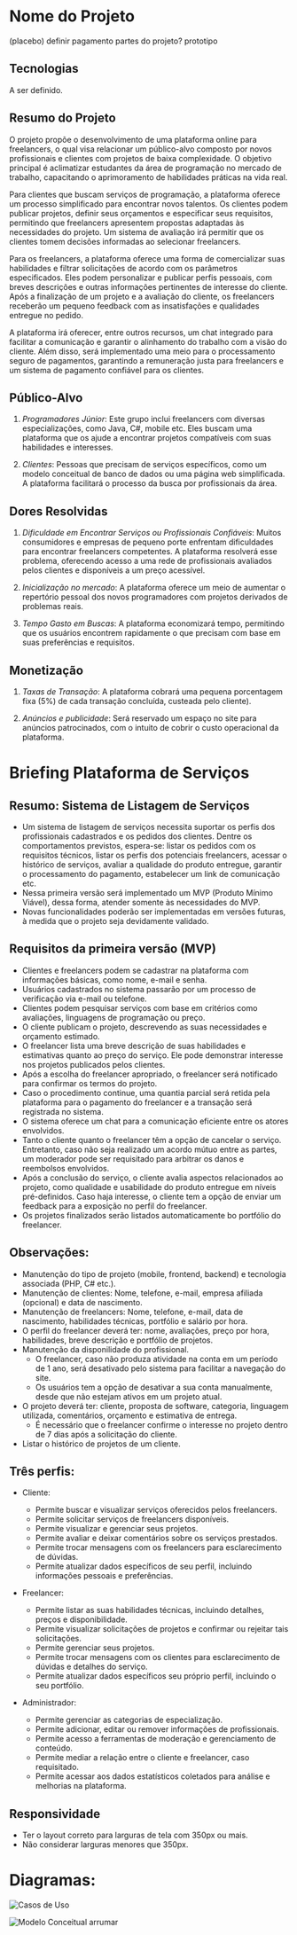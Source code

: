 # Nome do Projeto

(placebo)
definir pagamento partes do projeto? prototipo

## Tecnologias

A ser definido.

## Resumo do Projeto

O projeto propõe o desenvolvimento de uma plataforma online para freelancers, o qual visa relacionar um público-alvo composto por novos profissionais e clientes com projetos de baixa complexidade. O objetivo principal é aclimatizar estudantes da área de programação no mercado de trabalho, capacitando o aprimoramento de habilidades práticas na vida real.

Para clientes que buscam serviços de programação, a plataforma oferece um processo simplificado para encontrar novos talentos. Os clientes podem publicar projetos, definir seus orçamentos e especificar seus requisitos, permitindo que freelancers apresentem propostas adaptadas às necessidades do projeto. Um sistema de avaliação irá permitir que os clientes tomem decisões informadas ao selecionar freelancers.

Para os freelancers, a plataforma oferece uma forma de comercializar suas habilidades e filtrar solicitações de acordo com os parâmetros especificados. Eles podem personalizar e publicar perfis pessoais, com breves descrições e outras informações pertinentes de interesse do cliente. Após a finalização de um projeto e a avaliação do cliente, os freelancers receberão um pequeno feedback com as insatisfações e qualidades entregue no pedido.

A plataforma irá oferecer, entre outros recursos, um chat integrado para facilitar a comunicação e garantir o alinhamento do trabalho com a visão do cliente. Além disso, será implementado uma meio para o processamento seguro de pagamentos, garantindo a remuneração justa para freelancers e um sistema de pagamento confiável para os clientes.

## Público-Alvo

1. *Programadores Júnior*: Este grupo inclui freelancers com diversas especializações, como Java, C#, mobile etc. Eles buscam uma plataforma que os ajude a encontrar projetos compatíveis com suas habilidades e interesses. 

2. *Clientes*: Pessoas que precisam de serviços específicos, como um modelo conceitual de banco de dados ou uma página web simplificada. A plataforma facilitará o processo da busca por profissionais da área.

## Dores Resolvidas

1. *Dificuldade em Encontrar Serviços ou Profissionais Confiáveis*: Muitos consumidores e empresas de pequeno porte enfrentam dificuldades para encontrar freelancers competentes. A plataforma resolverá esse problema, oferecendo acesso a uma rede de profissionais avaliados pelos clientes e disponíveis a um preço acessível.

2. *Inicialização no mercado*: A plataforma oferece um meio de aumentar o repertório pessoal dos novos programadores com projetos derivados de problemas reais.

3. *Tempo Gasto em Buscas*: A plataforma economizará tempo, permitindo que os usuários encontrem rapidamente o que precisam com base em suas preferências e requisitos. 

## Monetização

1. *Taxas de Transação*: A plataforma cobrará uma pequena porcentagem fixa (5%) de cada transação concluída, custeada pelo cliente).

2. *Anúncios e publicidade*: Será reservado um espaço no site para anúncios patrocinados, com o intuito de cobrir o custo operacional da plataforma.


# Briefing Plataforma de Serviços
## Resumo: Sistema de Listagem de Serviços

- Um sistema de listagem de serviços necessita suportar os perfis dos profissionais cadastrados e os pedidos dos clientes. Dentre os comportamentos previstos, espera-se: listar os pedidos com os requisitos técnicos, listar os perfis dos potenciais freelancers, acessar o histórico de serviços, avaliar a qualidade do produto entregue, garantir o processamento do pagamento, estabelecer um link de comunicação etc.
- Nessa primeira versão será implementado um MVP (Produto Mínimo Viável), dessa forma, atender somente às necessidades do MVP.
- Novas funcionalidades poderão ser implementadas em versões futuras, à medida que o projeto seja devidamente validado.

## Requisitos da primeira versão (MVP)

 - Clientes e freelancers podem se cadastrar na plataforma com informações básicas, como nome, e-mail e senha.
 - Usuários cadastrados no sistema passarão por um processo de verificação via e-mail ou telefone.
 - Clientes podem pesquisar serviços com base em critérios como avaliações, linguagens de programação ou preço.
 - O cliente publicam o projeto, descrevendo as suas necessidades e orçamento estimado.
 - O freelancer lista uma breve descrição de suas habilidades e estimativas quanto ao preço do serviço. Ele pode demonstrar interesse nos projetos publicados pelos clientes.
 - Após a escolha do freelancer apropriado, o freelancer será notificado para confirmar os termos do projeto.
 - Caso o procedimento continue, uma quantia parcial será retida pela plataforma para o pagamento do freelancer e a transação será registrada no sistema.
 - O sistema oferece um chat para a comunicação eficiente entre os atores envolvidos.
 - Tanto o cliente quanto o freelancer têm a opção de cancelar o serviço. Entretanto, caso não seja realizado um acordo mútuo entre as partes, um moderador pode ser requisitado para arbitrar os danos e reembolsos envolvidos.
 - Após a conclusão do serviço, o cliente avalia aspectos relacionados ao projeto, como qualidade e usabilidade do produto entregue em níveis pré-definidos. Caso haja interesse, o cliente tem a opção de enviar um feedback para a exposição no perfil do freelancer.
 - Os projetos finalizados serão listados automaticamente bo portfólio do freelancer.
   
## Observações:

 - Manutenção do tipo de projeto (mobile, frontend, backend) e tecnologia associada (PHP, C# etc.).
 - Manutenção de clientes: Nome, telefone, e-mail, empresa afiliada (opcional) e data de nascimento.
 - Manutenção de freelancers: Nome, telefone, e-mail, data de nascimento, habilidades técnicas, portfólio e salário por hora.
 - O perfil do freelancer deverá ter: nome, avaliações, preço por hora, habilidades, breve descrição e portfólio de projetos.
 - Manutenção da disponilidade do profissional.
    - O freelancer, caso não produza atividade na conta em um período de 1 ano, será desativado pelo sistema para facilitar a navegação do site.
    - Os usuários tem a opção de desativar a sua conta manualmente, desde que não estejam ativos em um projeto atual.
 - O projeto deverá ter: cliente, proposta de software, categoria, linguagem utilizada, comentários, orçamento e estimativa de entrega.
    -  É necessário que o freelancer confirme o interesse no projeto dentro de 7 dias após a solicitação do cliente.
 - Listar o histórico de projetos de um cliente.

## Três perfis:

- Cliente:
  - Permite buscar e visualizar serviços oferecidos pelos freelancers.
  - Permite solicitar serviços de freelancers disponíveis.
  - Permite visualizar e gerenciar seus projetos.
  - Permite avaliar e deixar comentários sobre os serviços prestados.
  - Permite trocar mensagens com os freelancers para esclarecimento de dúvidas.
  - Permite atualizar dados específicos de seu perfil, incluindo informações pessoais e preferências.
    
- Freelancer:
  - Permite listar as suas habilidades técnicas, incluindo detalhes, preços e disponibilidade.
  - Permite visualizar solicitações de projetos e confirmar ou rejeitar tais solicitações.
  - Permite gerenciar seus projetos.
  - Permite trocar mensagens com os clientes para esclarecimento de dúvidas e detalhes do serviço.
  - Permite atualizar dados específicos seu próprio perfil, incluindo o seu portfólio.

- Administrador:
  - Permite gerenciar as categorias de especialização.
  - Permite adicionar, editar ou remover informações de profissionais.
  - Permite acesso a ferramentas de moderação e gerenciamento de conteúdo.
  - Permite mediar a relação entre o cliente e freelancer, caso requisitado.
  - Permite acessar aos dados estatísticos coletados para análise e melhorias na plataforma.
  
## Responsividade
- Ter o layout correto para larguras de tela com 350px ou mais.
- Não considerar larguras menores que 350px.

# Diagramas:

![Casos de Uso](https://www.plantuml.com/plantuml/png/VP3RIWCn48RlynH3xrkwq0D8APLLqGkXM7o0CJkx7Pl3aio2HNntZQRAjejN8Tzyaya_coWOfBD66Qe5n4FWPYzGSI0jx9sA1tOj1hJGeZvWGpiv6e9KLg1KEj4rNsIqDIYr3tO4xme0e8kaCQP2zs9Oen1iWtybBN446E6vdFtZrMmeQ_E-zeYEQue23queK9IiBVfQwLtDmS8MWx3c5bESh2wJcbfWDPcaErp1QaLlGgvQdps3JfE1MziQVxJaJjEAQTzxol-kElsh57rbHnZq7kuvYW_7apIxI8SDGOb2ZGzCyUITRu4gJYDlEEeknhzinL9zg6_tkhBiO3nUv_PpzBE5kq1aKiYG-NmOBuPnCHtcELTfc9naDe0MbwYO3h1YWCtKXbpLMVC9)

![Modelo Conceitual arrumar](http://www.plantuml.com/plantuml/png/jPFFRjGm4CRlUGghLvGNM27K4hOgKYc5tJx0D9uD0uvdPKzMGDM7GHmg3fouSSsBuTYDvGtbo6qyVxxv_BDywWMS3Bsfq0h95tNI60eXdYZmgasnkgkKUgQkk4UrKXjnPBkOMTSza3dERT1-WEFK5Wtks2w7-xr33-fiHuP0BsPUWO3IgAx0jzG75npg8OdLVPMzdZj40xP55-tkyl7_EFwdfrYzW5iof46ZLzlnHskf1HyQBidBywJo8ZPUivFT-ClGDBx5pv9SW1c_kP3RirCNx63Inh07J5fEVi-MvXsX-fBP8DWIoBNZZoWSQUnJd504HpzbCBou4FhMqVWmVZ-oyjQD3v3kj_OI76Wkp9Ga6aSmZsSGJGWwThHWUXc20JhirOsGeQz_FNd3qyu88NERF2LgoOdG8IvUMt7OGRbs8o23pv8bbhC3c6GqeO5uRc66KzGdyNS3PCYlhM27xgcs6vzVVD5uZgXleVqqGosil47h9mZHH_zuUBJHSD0OV-ly62NgjJrG-GVclrdNT_cfL-ezmeIscZFtTLr-YzKam-P0cikM0iXANRFt0sNzKCu-qpn1LKW-MJz5guVU_040)

